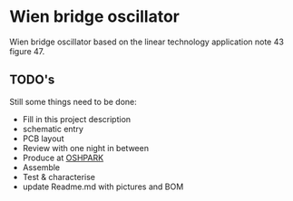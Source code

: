 # Wien bridge oscillator
Wien bridge oscillator based on the linear technology application note 43 figure 47.

## TODO's
Still some things need to be done:
* Fill in this project description
* schematic entry 
* PCB layout
* Review with one night in between
* Produce at [OSHPARK](https://oshpark.com/)
* Assemble
* Test & characterise
* update Readme.md with pictures and BOM
